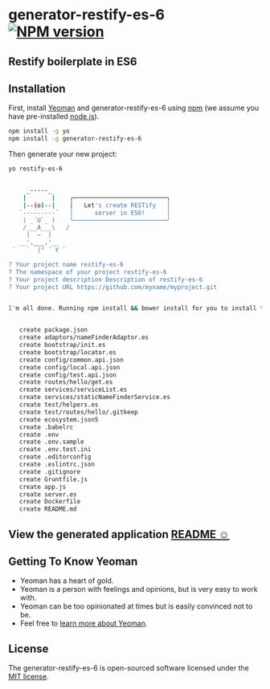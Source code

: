 # generator-restify-es-6 [![NPM version][npm-image]][npm-url]
## Restify boilerplate in ES6

## Installation

First, install [Yeoman](http://yeoman.io) and generator-restify-es-6 using [npm](https://www.npmjs.com/) (we assume you have pre-installed [node.js](https://nodejs.org/)).

```bash
npm install -g yo
npm install -g generator-restify-es-6
```

Then generate your new project:

```bash
yo restify-es-6


     _-----_
    |       |    ╭──────────────────────────╮
    |--(o)--|    │   Let's create RESTify   │
   `---------´   │      server in ES6!      │
    ( _´U`_ )    ╰──────────────────────────╯
    /___A___\   /
     |  ~  |
   __'.___.'__
 ´   `  |° ´ Y `

? Your project name restify-es-6
? The namespace of your project restify-es-6
? Your project description Description of restify-es-6
? Your project URL https://github.com/myname/myproject.git


I'm all done. Running npm install && bower install for you to install the required dependencies. If this fails, try running the command yourself.


   create package.json
   create adaptors/nameFinderAdaptor.es
   create bootstrap/init.es
   create bootstrap/locator.es
   create config/common.api.json
   create config/local.api.json
   create config/test.api.json
   create routes/hello/get.es
   create services/serviceList.es
   create services/staticNameFinderService.es
   create test/helpers.es
   create test/routes/hello/.gitkeep
   create ecosystem.json5
   create .babelrc
   create .env
   create .env.sample
   create .env.test.ini
   create .editorconfig
   create .eslintrc.json
   create .gitignore
   create Gruntfile.js
   create app.js
   create server.es
   create Dockerfile
   create README.md
```

## View the generated application <u>[README ☺](https://github.com/warrenca/generator-restify-es-6/blob/master/generators/app/templates/README.md)</u>

## Getting To Know Yeoman

 * Yeoman has a heart of gold.
 * Yeoman is a person with feelings and opinions, but is very easy to work with.
 * Yeoman can be too opinionated at times but is easily convinced not to be.
 * Feel free to [learn more about Yeoman](http://yeoman.io/).

## License
The generator-restify-es-6 is open-sourced software licensed under the [MIT license](http://opensource.org/licenses/MIT).

[npm-image]: https://badge.fury.io/js/generator-restify-es-6.svg
[npm-url]: https://npmjs.org/package/generator-restify-es-6
[travis-image]: https://travis-ci.org/warrenca/generator-restify-es-6.svg?branch=master
[travis-url]: https://travis-ci.org/warrenca/generator-restify-es-6
[daviddm-image]: https://david-dm.org/warrenca/generator-restify-es-6.svg?theme=shields.io
[daviddm-url]: https://david-dm.org/warrenca/generator-restify-es-6
[coveralls-image]: https://coveralls.io/repos/warrenca/generator-restify-es-6/badge.svg
[coveralls-url]: https://coveralls.io/r/warrenca/generator-restify-es-6
